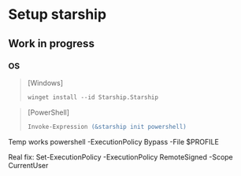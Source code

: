 # Setup starship

## Work in progress

### OS

> [Windows]
> ```ps
> winget install --id Starship.Starship
>```

> [PowerShell]
> ```ps
> Invoke-Expression (&starship init powershell)
>```

Temp works
powershell -ExecutionPolicy Bypass -File $PROFILE

Real fix:
Set-ExecutionPolicy -ExecutionPolicy RemoteSigned -Scope CurrentUser


